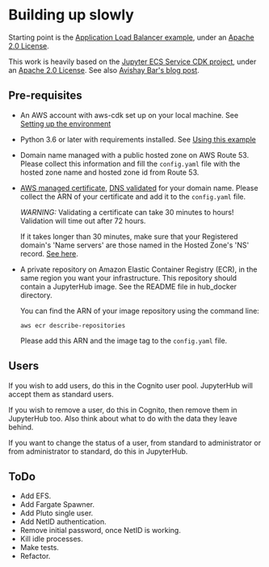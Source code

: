# Building up slowly

Starting point is the [Application Load Balancer example](https://github.com/aws-samples/aws-cdk-examples/tree/master/python/application-load-balancer), under an [Apache 2.0 License](https://github.com/aws-samples/aws-cdk-examples/blob/master/LICENSE).

This work is heavily based on the [Jupyter ECS Service CDK project](https://github.com/avishayil/jupyter-ecs-service), under an [Apache 2.0 License](https://github.com/sebranchett/serverless-jupyter-python/blob/main/LICENSE). See also [Avishay Bar's blog post](https://avishayil.medium.com/serverless-jupyter-hub-with-aws-fargate-and-cdk-2160154187a1).

## Pre-requisites

- An AWS account with aws-cdk set up on your local machine. See [Setting up the environment](https://github.com/sebranchett/ec2-instance-python#setting-up-the-environment)
- Python 3.6 or later with requirements installed. See [Using this example](https://github.com/sebranchett/ec2-instance-python#using-this-example)
- Domain name managed with a public hosted zone on AWS Route 53.
  Please collect this information and fill the `config.yaml` file with the hosted zone name and hosted zone id from Route 53.
- [AWS managed certificate](https://docs.aws.amazon.com/acm/latest/userguide/gs-acm-request-public.html), [DNS validated](https://docs.aws.amazon.com/acm/latest/userguide/dns-validation.html) for your domain name.
  Please collect the ARN of your certificate and add it to the `config.yaml` file.
  
  *WARNING:* Validating a certificate can take 30 minutes to hours! Validation will time out after 72 hours.
  
  If it takes longer than 30 minutes, make sure that your Registered domain's 'Name servers' are those named in the Hosted Zone's 'NS' record. [See here](https://stackoverflow.com/a/68703299/13237339).
- A private repository on Amazon Elastic Container Registry (ECR), in the same region you want your  infrastructure. This repository should contain a JupyterHub image. See the README file in hub_docker directory.

  You can find the ARN of your image repository using the command line:
  ```
  aws ecr describe-repositories
  ```
  Please add this ARN and the image tag to the `config.yaml` file.

## Users
If you wish to add users, do this in the Cognito user pool. JupyterHub will accept them as standard users.

If you wish to remove a user, do this in Cognito, then remove them in JupyterHub too. Also think about what to do with the data they leave behind.

If you want to change the status of a user, from standard to administrator or from administrator to standard, do this in JupyterHub.

## ToDo
- Add EFS.
- Add Fargate Spawner.
- Add Pluto single user.
- Add NetID authentication.
- Remove initial password, once NetID is working.
- Kill idle processes.
- Make tests.
- Refactor.
